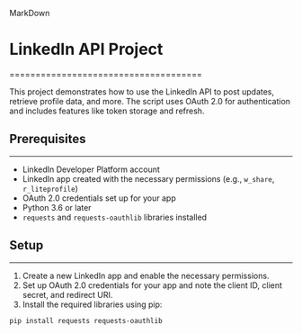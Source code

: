 MarkDown
# LinkedIn API Project
=====================================

This project demonstrates how to use the LinkedIn API to post updates, retrieve profile data, and more. The script uses OAuth 2.0 for authentication and includes features like token storage and refresh.

## Prerequisites
---------------

*   LinkedIn Developer Platform account
*   LinkedIn app created with the necessary permissions (e.g., `w_share`, `r_liteprofile`)
*   OAuth 2.0 credentials set up for your app
*   Python 3.6 or later
*   `requests` and `requests-oauthlib` libraries installed

## Setup
--------

1.  Create a new LinkedIn app and enable the necessary permissions.
2.  Set up OAuth 2.0 credentials for your app and note the client ID, client secret, and redirect URI.
3.  Install the required libraries using pip:

```bash
pip install requests requests-oauthlib